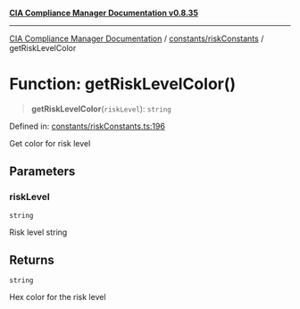 [**CIA Compliance Manager Documentation v0.8.35**](../../../README.md)

***

[CIA Compliance Manager Documentation](../../../modules.md) / [constants/riskConstants](../README.md) / getRiskLevelColor

# Function: getRiskLevelColor()

> **getRiskLevelColor**(`riskLevel`): `string`

Defined in: [constants/riskConstants.ts:196](https://github.com/Hack23/cia-compliance-manager/blob/b297770fc62abf558e2711cd029bbbe74e6c5cfb/src/constants/riskConstants.ts#L196)

Get color for risk level

## Parameters

### riskLevel

`string`

Risk level string

## Returns

`string`

Hex color for the risk level
